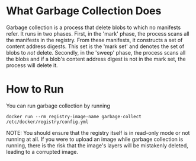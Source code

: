 <!--[metadata]>
+++
title = "Garbage Collection"
description = "High level discussion of garabage collection"
keywords = ["registry, garbage, images, tags, repository, distribution"]
+++
<![end-metadata]-->

# What Garbage Collection Does

Garbage collection is a process that delete blobs to which no manifests refer.
It runs in two phases. First, in the 'mark' phase, the process scans all the 
manifests in the registry. From these manifests, it constructs a set of content 
address digests. This set is the 'mark set' and denotes the set of blobs to *not*
delete. Secondly, in the 'sweep' phase, the process scans all the blobs and if 
a blob's content address digest is not in the mark set, the process will delete 
it.


# How to Run

You can run garbage collection by running

	docker run --rm registry-image-name garbage-collect /etc/docker/registry/config.yml

NOTE: You should ensure that the registry itself is in read-only mode or not running at
all. If you were to upload an image while garbage collection is running, there is the
risk that the image's layers will be mistakenly deleted, leading to a corrupted image.
